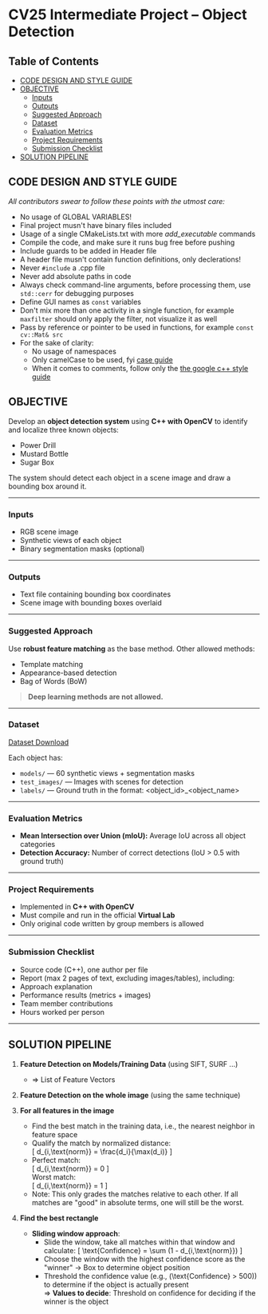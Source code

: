# CV25 Intermediate Project – Object Detection

## Table of Contents
- [CODE DESIGN AND STYLE GUIDE](#code-design-and-style-guide)
- [OBJECTIVE](#objective)
  - [Inputs](#inputs)
  - [Outputs](#outputs)
  - [Suggested Approach](#suggested-approach)
  - [Dataset](#dataset)
  - [Evaluation Metrics](#evaluation-metrics)
  - [Project Requirements](#project-requirements)
  - [Submission Checklist](#submission-checklist)
- [SOLUTION PIPELINE](#solution-pipeline)

## **CODE DESIGN AND STYLE GUIDE**
*All contributors swear to follow these points with the utmost care:* 
- No usage of GLOBAL VARIABLES!
- Final project musn't have binary files included
- Usage of a single CMakeLists.txt with more *add_executable* commands
- Compile the code, and make sure it runs bug free before pushing
- Include guards to be added in Header file
- A header file musn't contain function definitions, only declerations!
- Never `#include` a .cpp file
- Never add absolute paths in code
- Always check command-line arguments, before processing them, use `std::cerr` for debugging purposes
- Define GUI names as `const` variables
- Don't mix more than one activity in a single function, for example `maxfilter` should only apply the filter, not visualize it as well
- Pass by reference or pointer to be used in functions, for example `const cv::Mat& src`
- For the sake of clarity:
  - No usage of namespaces
  - Only camelCase to be used, fyi [case guide](https://medium.com/nerd-for-tech/programming-case-types-explained-143cad3681e3)
  - When it comes to comments, follow only the [the google c++ style guide](https://google.github.io/styleguide/cppguide.html#Comment_Style) 

##  **OBJECTIVE**
Develop an **object detection system** using **C++ with OpenCV** to identify and localize three known objects:
- Power Drill
- Mustard Bottle
- Sugar Box

The system should detect each object in a scene image and draw a bounding box around it.

---

### Inputs
- RGB scene image
- Synthetic views of each object
- Binary segmentation masks (optional)

---

###  Outputs
- Text file containing bounding box coordinates
- Scene image with bounding boxes overlaid

---

###  Suggested Approach
Use **robust feature matching** as the base method. Other allowed methods:
- Template matching
- Appearance-based detection
- Bag of Words (BoW)

>  **Deep learning methods are not allowed.**

---

### Dataset
[Dataset Download](https://drive.google.com/drive/folders/1heXAbX4WKXf3-z2sl68Qg-cvbcVwosxO?usp=sharing)

Each object has:
- `models/` — 60 synthetic views + segmentation masks
- `test_images/` — Images with scenes for detection
- `labels/` — Ground truth in the format:  <object_id>_<object_name> <xmin> <ymin> <xmax> <ymax>

---

### Evaluation Metrics
- **Mean Intersection over Union (mIoU):**
Average IoU across all object categories
- **Detection Accuracy:**
Number of correct detections (IoU > 0.5 with ground truth)

---

### Project Requirements
- Implemented in **C++ with OpenCV**
- Must compile and run in the official **Virtual Lab**
- Only original code written by group members is allowed

---

### Submission Checklist
- Source code (C++), one author per file
- Report (max 2 pages of text, excluding images/tables), including:
- Approach explanation
- Performance results (metrics + images)
- Team member contributions
- Hours worked per person

---

## **SOLUTION PIPELINE**

1. **Feature Detection on Models/Training Data** (using SIFT, SURF ...)
   - ⇒ List of Feature Vectors

2. **Feature Detection on the whole image** (using the same technique)

3. **For all features in the image**
   - Find the best match in the training data, i.e., the nearest neighbor in feature space
   - Qualify the match by normalized distance:  
     \[
     d_{i,\text{norm}} = \frac{d_i}{\max(d_i)}
     \]
   - Perfect match:  
     \[
     d_{i,\text{norm}} = 0
     \]  
     Worst match:  
     \[
     d_{i,\text{norm}} = 1
     \]
   - Note: This only grades the matches relative to each other. If all matches are "good" in absolute terms, one will still be the worst.

4. **Find the best rectangle**
   - **Sliding window approach**:
     - Slide the window, take all matches within that window and calculate:
       \[
       \text{Confidence} = \sum (1 - d_{i,\text{norm}})
       \]
     - Choose the window with the highest confidence score as the "winner" → Box to determine object position
     - Threshold the confidence value (e.g., \(\text{Confidence} > 500\)) to determine if the object is actually present  
       ⇒ **Values to decide**: Threshold on confidence for deciding if the winner is the object





